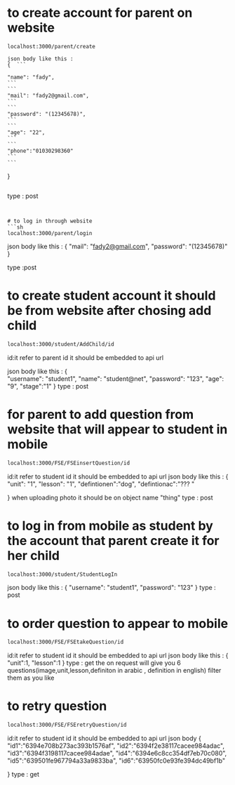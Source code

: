 # to create account for parent on website

```
localhost:3000/parent/create
```
```
json body like this : 
{  ```
```
    "name": "fady",
    ```
    ```
    "mail": "fady2@gmail.com",
    ```
    ```
    "password": "(12345678)",
    ```
    ```
    "age": "22",
    ```
    ```
    "phone":"01030298360"
    ```
    ```
}
```
```
type : post
```


# to log in through website 
```sh
localhost:3000/parent/login
```
json body like this :
{
    "mail": "fady2@gmail.com",
    "password": "(12345678)"
}

type :post 


# to create student account it should be from website after chosing add child 
```sh
localhost:3000/student/AddChild/id 
```
id:it refer to parent id it should be embedded to api url 

json body like this :
{    
    "username": "student1",
    "name": "student@net",
    "password": "123",
    "age": "9",
    "stage":"1"
}
type : post 

# for parent to add question from website that will appear to student in mobile 
```sh
localhost:3000/FSE/FSEinsertQuestion/id
```
id:it refer to student id it should be embedded to api url 
json body like this :
{    
    "unit": "1",
    "lesson": "1",
    "defintionen":"dog",
    "defintionac":"??? "
   
}
when uploading photo it should be on object name "thing"
type : post



# to log in from mobile as student by the account that parent create it for her child 
```sh
localhost:3000/student/StudentLogIn
```
json body like this :
{
    "username": "student1",
    "password": "123"
}
type : post 

# to order question to appear to mobile 
```sh
localhost:3000/FSE/FSEtakeQuestion/id
```
id:it refer to student id it should be embedded to api url 
json body like this : 
{
    "unit":1,
    "lesson":1
}
type : get 
the on request will give you 6 questions(image,unit,lesson,definiton in arabic , definition in english) filter them as you like
# to retry question 
```sh
localhost:3000/FSE/FSEretryQuestion/id
```
id:it refer to student id it should be embedded to api url 
json body 
{
    "id1":"6394e708b273ac393b1576af",
    "id2":"6394f2e38117cacee984adac",
    "id3":"6394f3198117cacee984adae",
    "id4":"6394e6c8cc354df7eb70c080",
    "id5":"639501fe967794a33a9833ba",
    "id6":"63950fc0e93fe394dc49bf1b"

}
type : get
